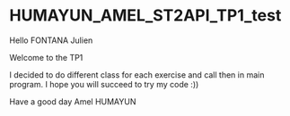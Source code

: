 # HUMAYUN_AMEL_ST2API_TP1_test

Hello FONTANA Julien

Welcome to the TP1 

I decided to do different class for each exercise and call then in main program.
I hope you will succeed to try my code :))

Have a good day 
Amel HUMAYUN
